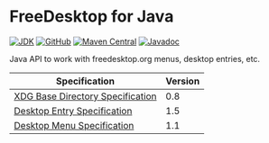 # FreeDesktop for Java

[![JDK](https://img.shields.io/badge/Java-JDK--17%2B-orange)](https://jdk.java.net/archive/)
[![GitHub](https://img.shields.io/github/license/petr-panteleyev/java-freedesktop)](LICENSE)
[![Maven Central](https://img.shields.io/maven-central/v/org.panteleyev/freedesktop
)](https://search.maven.org/artifact/org.panteleyev/freedesktop)
[![Javadoc](https://img.shields.io/badge/Javadoc-blue)
](http://github.panteleyev.org/java-freedesktop)

Java API to work with freedesktop.org menus, desktop entries, etc.

| Specification                                                                                                        | Version |
|----------------------------------------------------------------------------------------------------------------------|---------|
| [XDG Base Directory Specification](https://specifications.freedesktop.org/basedir-spec/basedir-spec-0.8.html)        | 0.8     |
| [Desktop Entry Specification](https://specifications.freedesktop.org/desktop-entry-spec/desktop-entry-spec-1.5.html) | 1.5     |
| [Desktop Menu Specification](https://specifications.freedesktop.org/menu-spec/menu-spec-1.1.html)                    | 1.1     |
